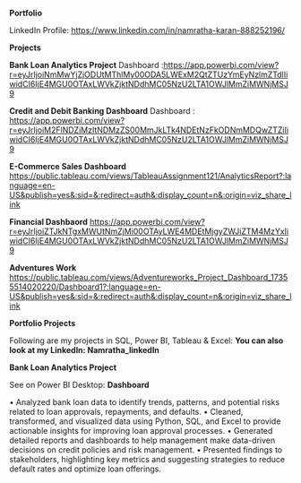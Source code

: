 
**Portfolio**

LinkedIn Profile: https://www.linkedin.com/in/namratha-karan-888252196/

**Projects**

**Bank Loan Analytics Project**
Dashboard :https://app.powerbi.com/view?r=eyJrIjoiNmMwYjZjODUtMThlMy00ODA5LWExM2QtZTUzYmEyNzlmZTdlIiwidCI6IjE4MGU0OTAxLWVkZjktNDdhMC05NzU2LTA1OWJlMmZiMWNjMSJ9

**Credit and Debit Banking Dashboard**
Dashboard : https://app.powerbi.com/view?r=eyJrIjoiM2FlNDZiMzItNDMzZS00MmJkLTk4NDEtNzFkODNmMDQwZTZiIiwidCI6IjE4MGU0OTAxLWVkZjktNDdhMC05NzU2LTA1OWJlMmZiMWNjMSJ9

**E-Commerce Sales Dashboard**
https://public.tableau.com/views/TableauAssignment121/AnalyticsReport?:language=en-US&publish=yes&:sid=&:redirect=auth&:display_count=n&:origin=viz_share_link

**Financial Dashbaord**
https://app.powerbi.com/view?r=eyJrIjoiZTJkNTgxMWUtNmZjMi00OTAyLWE4MDEtMjgyZWJiZTM4MzYxIiwidCI6IjE4MGU0OTAxLWVkZjktNDdhMC05NzU2LTA1OWJlMmZiMWNjMSJ9

**Adventures Work**
https://public.tableau.com/views/Adventureworks_Project_Dashboard_17355514020220/Dashboard1?:language=en-US&publish=yes&:sid=&:redirect=auth&:display_count=n&:origin=viz_share_link

**Portfolio Projects**

Following are my projects in SQL, Power BI, Tableau & Excel:
**You can also look at my LinkedIn:
Namratha_linkedIn**

**Bank Loan Analytics Project**

See on Power BI Desktop:  **Dashboard**

•	Analyzed bank loan data to identify trends, patterns, and potential risks related to loan approvals, repayments, and defaults.
•	Cleaned, transformed, and visualized data using Python, SQL, and Excel to provide actionable insights for improving loan approval processes.
•	Generated detailed reports and dashboards to help management make data-driven decisions on credit policies and risk management.
•	Presented findings to stakeholders, highlighting key metrics and suggesting strategies to reduce default rates and optimize loan offerings.

